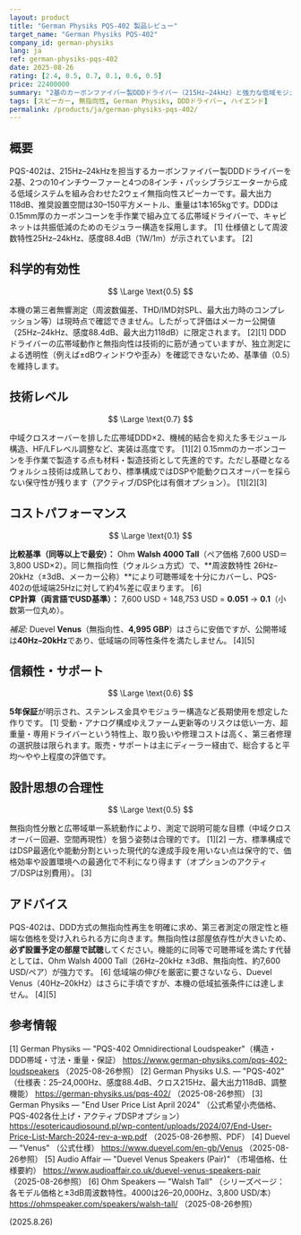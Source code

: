 ```yaml
---
layout: product
title: "German Physiks PQS-402 製品レビュー"
target_name: "German Physiks PQS-402"
company_id: german-physiks
lang: ja
ref: german-physiks-pqs-402
date: 2025-08-26
rating: [2.4, 0.5, 0.7, 0.1, 0.6, 0.5]
price: 22400000
summary: "2基のカーボンファイバー製DDDドライバー（215Hz–24kHz）と強力な低域モジュールを採用する超高額無指向性スピーカー。工学的完成度は高い一方で第三者測定の公開が乏しく、価格は極端です"
tags: [スピーカー, 無指向性, German Physiks, DDDドライバー, ハイエンド]
permalink: /products/ja/german-physiks-pqs-402/
---
```


## 概要

PQS-402は、215Hz–24kHzを担当するカーボンファイバー製DDDドライバーを2基、2つの10インチウーファーと4つの8インチ・パッシブラジエーターから成る低域システムを組み合わせた2ウェイ無指向性スピーカーです。最大出力118dB、推奨設置空間は30–150平方メートル、重量は1本165kgです。DDDは0.15mm厚のカーボンコーンを手作業で組み立てる広帯域ドライバーで、キャビネットは共振低減のためのモジュラー構造を採用します。 [1] 仕様値として周波数特性25Hz–24kHz、感度88.4dB（1W/1m）が示されています。 [2]

## 科学的有効性

$$ \Large \text{0.5} $$

本機の第三者無響測定（周波数偏差、THD/IMD対SPL、最大出力時のコンプレッション等）は現時点で確認できません。したがって評価はメーカー公開値（25Hz–24kHz、感度88.4dB、最大出力118dB）に限定されます。 [2][1] DDDドライバーの広帯域動作と無指向性は技術的に筋が通っていますが、独立測定による透明性（例えば±dBウィンドウや歪み）を確認できないため、基準値（0.5）を維持します。

## 技術レベル

$$ \Large \text{0.7} $$

中域クロスオーバーを排した広帯域DDD×2、機械的結合を抑えた多モジュール構造、HF/LFレベル調整など、実装は高度です。 [1][2] 0.15mmのカーボンコーンを手作業で製造する点も材料・製造技術として先進的です。ただし基礎となるウォルシュ技術は成熟しており、標準構成ではDSPや能動クロスオーバーを採らない保守性が残ります（アクティブ/DSP化は有償オプション）。 [1][2][3]

## コストパフォーマンス

$$ \Large \text{0.1} $$

**比較基準（同等以上で最安）：** Ohm **Walsh 4000 Tall**（ペア価格 7,600 USD＝3,800 USD×2）。同じ無指向性（ウォルシュ方式）で、**周波数特性 26Hz–20kHz（±3dB、メーカー公称）**により可聴帯域を十分にカバーし、PQS-402の低域端25Hzに対して約4%差に収まります。 [6]  
**CP計算（両言語でUSD基準）：** 7,600 USD ÷ 148,753 USD = **0.051** → **0.1**（小数第一位丸め）。

*補足:* Duevel **Venus**（無指向性、**4,995 GBP**）はさらに安価ですが、公開帯域は**40Hz–20kHz**であり、低域端の同等性条件を満たしません。 [4][5]

## 信頼性・サポート

$$ \Large \text{0.6} $$

**5年保証**が明示され、ステンレス金具やモジュラー構造など長期使用を想定した作りです。 [1] 受動・アナログ構成ゆえファーム更新等のリスクは低い一方、超重量・専用ドライバーという特性上、取り扱いや修理コストは高く、第三者修理の選択肢は限られます。販売・サポートは主にディーラー経由で、総合すると平均～やや上程度の評価です。

## 設計思想の合理性

$$ \Large \text{0.5} $$

無指向性分散と広帯域単一系統動作により、測定で説明可能な目標（中域クロスオーバー回避、空間再現性）を狙う姿勢は合理的です。 [1][2] 一方、標準構成ではDSP最適化や能動分割といった現代的な達成手段を用いない点は保守的で、価格効率や設置環境への最適化で不利になり得ます（オプションのアクティブ/DSPは別費用）。 [3]

## アドバイス

PQS-402は、DDD方式の無指向性再生を明確に求め、第三者測定の限定性と極端な価格を受け入れられる方に向きます。無指向性は部屋依存性が大きいため、**必ず設置予定の部屋で試聴**してください。機能的に同等で可聴帯域を満たす代替としては、Ohm Walsh 4000 Tall（26Hz–20kHz ±3dB、無指向性、約7,600 USD/ペア）が強力です。 [6] 低域端の伸びを厳密に要さないなら、Duevel Venus（40Hz–20kHz）はさらに手頃ですが、本機の低域拡張条件には達しません。 [4][5]

## 参考情報

[1] German Physiks — "PQS-402 Omnidirectional Loudspeaker"（構造・DDD帯域・寸法・重量・保証） https://www.german-physiks.com/pqs-402-loudspeakers （2025-08-26参照）
[2] German Physiks U.S. — "PQS-402" （仕様表：25–24,000Hz、感度88.4dB、クロス215Hz、最大出力118dB、調整機能） https://german-physiks.us/pqs-402/ （2025-08-26参照）
[3] German Physiks — "End User Price List April 2024" （公式希望小売価格、PQS-402各仕上げ・アクティブDSPオプション） https://esotericaudiosound.pl/wp-content/uploads/2024/07/End-User-Price-List-March-2024-rev-a-wp.pdf （2025-08-26参照、PDF）
[4] Duevel — "Venus" （公式仕様） https://www.duevel.com/en-gb/Venus （2025-08-26参照）
[5] Audio Affair — "Duevel Venus Speakers (Pair)" （市場価格、仕様要約） https://www.audioaffair.co.uk/duevel-venus-speakers-pair （2025-08-26参照）
[6] Ohm Speakers — "Walsh Tall" （シリーズページ：各モデル価格と±3dB周波数特性。4000は26–20,000Hz、3,800 USD/本） https://ohmspeaker.com/speakers/walsh-tall/ （2025-08-26参照）

(2025.8.26)

